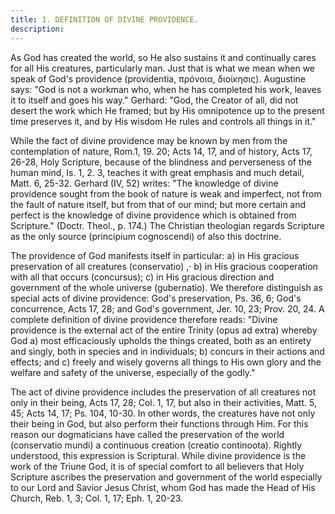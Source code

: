 ```yaml
---
title: 1. DEFINITION OF DIVINE PROVIDENCE.
description: 
---
```


As God has created the world, so He also sustains it and continually cares for all His creatures, particularly man. Just that is what we mean when we speak of God's providence (providentia, πρόνοια, διοίκησις). Augustine says: "God is not a workman who, when he has completed his work, leaves it to itself and goes his way." Gerhard: "God, the Creator of all, did not desert the work which He framed; but by His omnipotence up to the present time preserves it, and by His wisdom He rules and controls all things in it."

While the fact of divine providence may be known by men from the contemplation of nature, Rom.1, 19. 20; Acts 14, 17, and of history, Acts 17, 26-28, Holy Scripture, because of the blindness and perverseness of the human mind, Is. 1, 2. 3, teaches it with great emphasis and much detail, Matt. 6, 25-32. Gerhard (IV, 52) writes: "The knowledge of divine providence sought from the book of nature is weak and imperfect, not from the fault of nature itself, but from that of our mind; but more certain and perfect is the knowledge of divine providence which is obtained from Scripture." (Doctr. Theol., p. 174.) The Christian theologian regards Scripture as the only source (principium cognoscendi) of also this doctrine.

The providence of God manifests itself in particular: a) in His gracious preservation of all creatures (conservatio) ,· b) in His gracious cooperation with all that occurs (concursus); c) in His gracious direction and government of the whole universe (gubernatio). We therefore distinguish as special acts of divine providence: God's preservation, Ps. 36, 6; God's concurrence, Acts 17, 28; and God's government, Jer. 10, 23; Prov. 20, 24. A complete definition of divine providence therefore reads: "Divine providence is the external act of the entire Trinity (opus ad extra) whereby God a) most efficaciously upholds the things created, both as an entirety and singly, both in species and in individuals; b) concurs in their actions and effects; and c) freely and wisely governs all things to His own glory and the welfare and safety of the universe, especially of the godly."

The act of divine providence includes the preservation of all creatures not only in their being, Acts 17, 28; Col. 1, 17, but also in their activities, Matt. 5, 45; Acts 14, 17; Ps. 104, 10-30. In other words, the creatures have not only their being in God, but also perform their functions through Him. For this reason our dogmaticians have called the preservation of the world (conservatio mundi) a continuous creation (creatio continoota). Rightly understood, this expression is Scriptural. While divine providence is the work of the Triune God, it is of special comfort to all believers that Holy Scripture ascribes the preservation and government of the world especially to our Lord and Savior Jesus Christ, whom God has made the Head of His Church, Reb. 1, 3; Col. 1, 17; Eph. 1, 20-23.